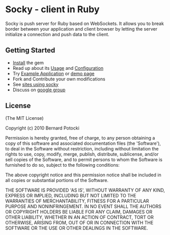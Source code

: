 Socky - client in Ruby
===========

Socky is push server for Ruby based on WebSockets. It allows you to break border between your application and client browser by letting the server initialize a connection and push data to the client.

## Getting Started

- [Install](http://github.com/socky/socky-client-ruby/wiki/install) the gem
- Read up about its [Usage](http://github.com/socky/socky-client-ruby/wiki/usage) and [Configuration](http://github.com/socky/socky-client-ruby/wiki/configuration)
- Try [Example Application](http://github.com/socky/socky-example) or [demo page](http://sockydemo.imanel.org)
- Fork and Contribute your own modifications
- See [sites using socky](http://github.com/socky/socky-server-ruby/wiki/sites)
- Discuss on [google group](http://groups.google.com/group/socky-users)

## License

(The MIT License)

Copyright (c) 2010 Bernard Potocki 

Permission is hereby granted, free of charge, to any person obtaining a copy of this software and associated documentation files (the 'Software'), to deal in the Software without restriction, including without limitation the rights to use, copy, modify, merge, publish, distribute, sublicense, and/or sell copies of the Software, and to permit persons to whom the Software is furnished to do so, subject to the following conditions:

The above copyright notice and this permission notice shall be included in all copies or substantial portions of the Software.

THE SOFTWARE IS PROVIDED 'AS IS', WITHOUT WARRANTY OF ANY KIND, EXPRESS OR IMPLIED, INCLUDING BUT NOT LIMITED TO THE WARRANTIES OF MERCHANTABILITY, FITNESS FOR A PARTICULAR PURPOSE AND NONINFRINGEMENT.  IN NO EVENT SHALL THE AUTHORS OR COPYRIGHT HOLDERS BE LIABLE FOR ANY CLAIM, DAMAGES OR OTHER LIABILITY, WHETHER IN AN ACTION OF CONTRACT, TORT OR OTHERWISE, ARISING FROM, OUT OF OR IN CONNECTION WITH THE SOFTWARE OR THE USE OR OTHER DEALINGS IN THE SOFTWARE.